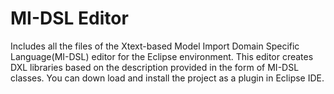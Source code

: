 # MI-DSL Editor
Includes all the files of the Xtext-based Model Import Domain Specific Language(MI-DSL) editor for the Eclipse environment. This editor creates DXL libraries based on the description provided in the form of MI-DSL classes.
You can down load and install the project as a plugin in Eclipse IDE.
